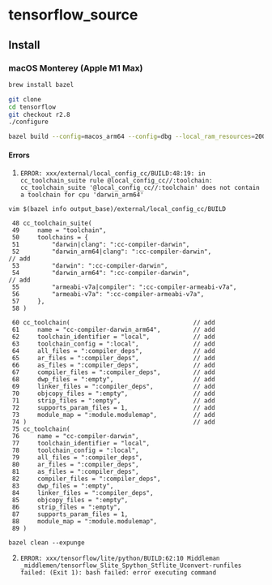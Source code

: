 # tensorflow_source

## Install
### macOS Monterey (Apple M1 Max)

```sh
brew install bazel
```

```sh
git clone 
cd tensorflow
git checkout r2.8
./configure

bazel build --config=macos_arm64 --config=dbg --local_ram_resources=200 --local_cpu_resources=10 --verbose_failures tensorflow/tools/pip_package:build_pip_package
```

#### Errors  

1. `ERROR: xxx/external/local_config_cc/BUILD:48:19: in cc_toolchain_suite rule @local_config_cc//:toolchain: cc_toolchain_suite '@local_config_cc//:toolchain' does not contain a toolchain for cpu 'darwin_arm64'`

```
vim $(bazel info output_base)/external/local_config_cc/BUILD
```
```
 48 cc_toolchain_suite(
 49     name = "toolchain",
 50     toolchains = {
 51         "darwin|clang": ":cc-compiler-darwin",
 52         "darwin_arm64|clang": ":cc-compiler-darwin",                // add
 53         "darwin": ":cc-compiler-darwin",
 54         "darwin_arm64": ":cc-compiler-darwin",                      // add
 55         "armeabi-v7a|compiler": ":cc-compiler-armeabi-v7a",
 56         "armeabi-v7a": ":cc-compiler-armeabi-v7a",
 57     },
 58 )
```

```
 60 cc_toolchain(                                  // add
 61     name = "cc-compiler-darwin_arm64",         // add
 62     toolchain_identifier = "local",            // add
 63     toolchain_config = ":local",               // add
 64     all_files = ":compiler_deps",              // add
 65     ar_files = ":compiler_deps",               // add
 66     as_files = ":compiler_deps",               // add
 67     compiler_files = ":compiler_deps",         // add
 68     dwp_files = ":empty",                      // add
 69     linker_files = ":compiler_deps",           // add
 70     objcopy_files = ":empty",                  // add
 71     strip_files = ":empty",                    // add
 72     supports_param_files = 1,                  // add
 73     module_map = ":module.modulemap",          // add
 74 )                                              // add
 75 cc_toolchain(
 76     name = "cc-compiler-darwin",
 77     toolchain_identifier = "local",
 78     toolchain_config = ":local",
 79     all_files = ":compiler_deps",
 80     ar_files = ":compiler_deps",
 81     as_files = ":compiler_deps",
 82     compiler_files = ":compiler_deps",
 83     dwp_files = ":empty",
 84     linker_files = ":compiler_deps",
 85     objcopy_files = ":empty",
 86     strip_files = ":empty",
 87     supports_param_files = 1,
 88     module_map = ":module.modulemap",
 89 )
```

```
bazel clean --expunge
```

2. `ERROR: xxx/tensorflow/lite/python/BUILD:62:10 Middleman _middlemen/tensorflow_Slite_Spython_Stflite_Uconvert-runfiles failed: (Exit 1): bash failed: error executing command`



